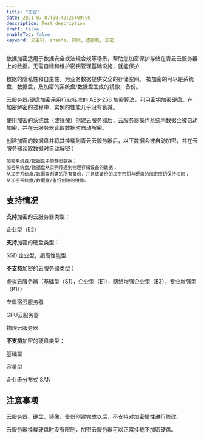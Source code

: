 ```yaml
---
title: "加密"
date: 2021-07-07T00:40:25+09:00
description: Test description
draft: false
enableToc: false
keyword: 云主机, shanhe, 实例, 虚拟机, 加密
---
```


数据加密适用于数据安全或法规合规等场景，帮助您加密保护存储在青云云服务器上的数据。无需自建和维护密钥管理基础设施，就能保护

数据的隐私性和自主性，为业务数据提供安全的存储空间。 被加密的可以是系统盘，数据盘，及加密的系统盘/数据盘生成的镜像，备份。

云服务器/硬盘加密采用行业标准的 AES-256 加密算法，利用密钥加密硬盘。在加密解密的过程中，实例的性能几乎没有衰减。

使用加密的系统盘（或镜像）创建云服务器后，云服务器操作系统内数据会被自动加密，并在云服务器读取数据时自动解密。

创建加密的数据盘并将其挂载到青云云服务器后，以下数据会被自动加密，并在云服务器读取数据时自动解密：

    加密系统盘/数据盘中的静态数据；
    加密系统盘/数据盘从实例传递到物理存储设备的数据；
    从加密系统盘/数据盘创建的所有备份，并且该备份的加密密钥与硬盘的加密密钥保持相同；
    从加密系统盘/数据盘/备份创建的镜像。

## 支持情况

**支持**加密的云服务器类型：

企业型（E2）

**支持**加密的硬盘类型：

SSD 企业型，超高性能型

**不支持**加密的云服务器类型：

虚拟云服务器（基础型（S1），企业型（E1），网络增强企业型（E3），专业增强型（P1））

专属宿云服务器

GPU云服务器

物理云服务器

**不支持**加密的硬盘类型：

基础型

容量型

企业级分布式 SAN

## 注意事项

云服务器、硬盘、镜像、备份创建完成以后，不支持对加密属性进行修改。

云服务器挂载硬盘时没有限制，加密云服务器可以正常挂载不加密硬盘。